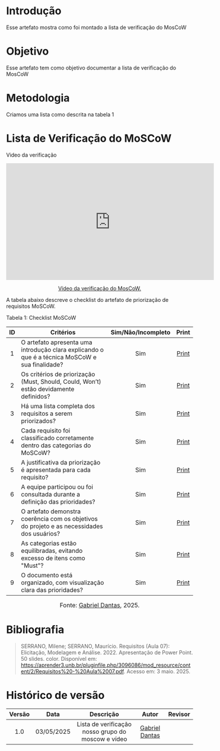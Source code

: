 # Introdução
Esse artefato mostra como foi montado a lista de verificação do MosCoW

# Objetivo
Esse artefato tem como objetivo documentar a lista de verificação do MosCoW

# Metodologia
Criamos uma lista como descrita na tabela 1 

# Lista de Verificação do MoSCoW
Video da verificação

<p style="text-align: center"><iframe width="560" height="315" src="https://youtube.com/embed/Tzwm8c6L524" title="YouTube video player" frameborder="0" allow="accelerometer; autoplay; clipboard-write; encrypted-media; gyroscope; picture-in-picture; web-share" referrerpolicy="strict-origin-when-cross-origin" allowfullscreen></iframe></p>
<p style="text-align: center"><a href="https://youtu.be/Tzwm8c6L524" target="blanket">Vídeo da verificação do MosCoW.</a></p>

A tabela abaixo descreve o checklist do artefato de priorização de requisitos MoSCoW.

Tabela 1: Checklist MoSCoW

| ID  | Critérios                                                                 | Sim/Não/Incompleto | Print |
|:---:|---------------------------------------------------------------------------|:-------------------:|:-----:|
|  1  | O artefato apresenta uma introdução clara explicando o que é a técnica MoSCoW e sua finalidade? |    Sim    | [Print](../../../assets/verificação/moscow.png) |
|  2  | Os critérios de priorização (Must, Should, Could, Won’t) estão devidamente definidos? |    Sim    | [Print](../../../assets/verificação/moscow.png) |
|  3  | Há uma lista completa dos requisitos a serem priorizados?                |    Sim     | [Print](../../../assets/verificação/moscow.png) |
|  4  | Cada requisito foi classificado corretamente dentro das categorias do MoSCoW? |   Sim    | [Print](../../../assets/verificação/moscow.png) |
|  5  | A justificativa da priorização é apresentada para cada requisito?         |    Sim    | [Print](../../../assets/verificação/moscow.png) |
|  6  | A equipe participou ou foi consultada durante a definição das prioridades? |    Sim    | [Print](../../../assets/verificação/moscow.png) |
|  7  | O artefato demonstra coerência com os objetivos do projeto e as necessidades dos usuários? |    Sim    | [Print](../../../assets/verificação/moscow.png) |
|  8  | As categorias estão equilibradas, evitando excesso de itens como "Must"?  |    Sim    | [Print](../../../assets/verificação/moscow.png) |
|  9  | O documento está organizado, com visualização clara das prioridades?     |    Sim    | [Print](../../../assets/verificação/moscow.png) |

<font size="3"><p style="text-align: center">Fonte: [Gabriel Dantas](https://github.com/gbevi), 2025.</p></font>


# Bibliografia
> SERRANO, Milene; SERRANO, Maurício. Requisitos (Aula 07): Elicitação, Modelagem e Análise. 2022. Apresentação de Power Point. 50 slides. color. Disponível em: https://aprender3.unb.br/pluginfile.php/3096086/mod_resource/content/2/Requisitos%20-%20Aula%2007.pdf. Acesso em: 3 maio. 2025.

# Histórico de versão

| Versão |    Data    |       Descrição        |                     Autor                      |                  Revisor                   |
| :----: | :--------: | :--------------------: | :--------------------------------------------: | :----------------------------------------: |
|  1.0   | 03/05/2025 | Lista de verificação nosso grupo do moscow e vídeo | [Gabriel Dantas ](https://github.com/gbevi)  |  |